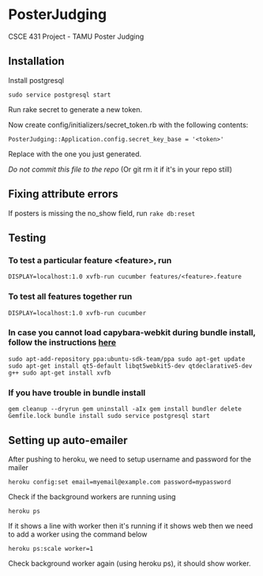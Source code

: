 # PosterJudging
CSCE 431 Project - TAMU Poster Judging

## Installation

Install postgresql

`sudo service postgresql start`

Run rake secret to generate a new token.

Now create config/initializers/secret_token.rb with the following contents:

`PosterJudging::Application.config.secret_key_base = '<token>'`

Replace with the one you just generated.

*Do not commit this file to the repo* (Or git rm it if it's in your repo still)

## Fixing attribute errors
If posters is missing the no_show field, run `rake db:reset`

## Testing
### To test a particular feature \<feature\>, run
`DISPLAY=localhost:1.0 xvfb-run cucumber features/<feature>.feature`

### To test all features together run
`DISPLAY=localhost:1.0 xvfb-run cucumber`

### In case you cannot load capybara-webkit during bundle install, follow the instructions [here](https://www.stefanwienert.de/blog/2015/07/24/how-to-install-capybara-webkit-for-ubuntu-12-dot-04/)

`sudo apt-add-repository ppa:ubuntu-sdk-team/ppa
sudo apt-get update
sudo apt-get install qt5-default libqt5webkit5-dev qtdeclarative5-dev g++
sudo apt-get install xvfb`


### If you have trouble in bundle install

`gem cleanup --dryrun
gem uninstall -aIx
gem install bundler
delete Gemfile.lock
bundle install
sudo service postgresql start`


## Setting up auto-emailer

After pushing to heroku, we need to setup username and password for the mailer

`heroku config:set email=myemail@example.com password=mypassword`

Check if the background workers are running using 

`heroku ps`

If it shows a line with worker then it's running if it shows web then we need to add a worker using the command below

`heroku ps:scale worker=1`

Check background worker again (using heroku ps), it should show worker.
